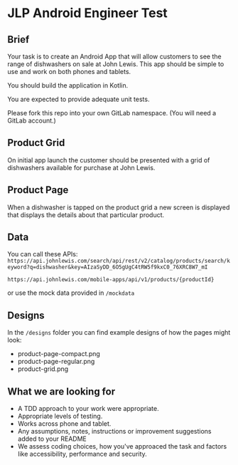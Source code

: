 # JLP Android Engineer Test

## Brief

Your task is to create an Android App that will allow customers to see the range of dishwashers on sale at John Lewis. This app should be simple to use and work on both phones and tablets.

You should build the application in Kotlin.

You are expected to provide adequate unit tests.

Please fork this repo into your own GitLab namespace. (You will need a GitLab account.)

## Product Grid

On initial app launch the customer should be presented with a grid of dishwashers available for purchase at John Lewis.

## Product Page

When a dishwasher is tapped on the product grid a new screen is displayed that displays the details about that particular product.

## Data

You can call these APIs:
`https://api.johnlewis.com/search/api/rest/v2/catalog/products/search/keyword?q=dishwasher&key=AIzaSyDD_6O5gUgC4tRW5f9kxC0_76XRC8W7_mI`

`https://api.johnlewis.com/mobile-apps/api/v1/products/{productId}`

or use the mock data provided in `/mockdata`

## Designs

In the `/designs` folder you can find example designs of how the pages might look:

- product-page-compact.png
- product-page-regular.png
- product-grid.png

## What we are looking for

- A TDD approach to your work were appropriate.
- Appropriate levels of testing.
- Works across phone and tablet.
- Any assumptions, notes, instructions or improvement suggestions added to your README
- We assess coding choices, how you've approaced the task and factors like accessibility, performance and security.

